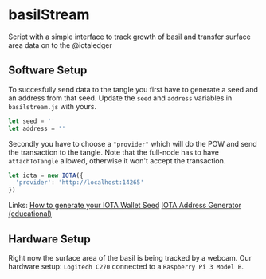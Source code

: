 # basilStream
Script with a simple interface to track growth of basil and transfer surface area data on to the @iotaledger

## Software Setup
To succesfully send data to the tangle you first have to generate a seed and an address from that seed. Update the `seed` and `address` variables in `basilstream.js` with yours.

```js
let seed = ''
let address = ''
```

Secondly you have to choose a `"provider"` which will do the POW and send the transaction to the tangle. Note that the full-node has to have `attachToTangle` allowed, otherwise it won't accept the transaction.

```js
let iota = new IOTA({
  'provider': 'http://localhost:14265'
})
```

Links:
[How to generate your IOTA Wallet Seed](https://iota.guide/seed/how-to-generate-iota-wallet-seed/)
[IOTA Address Generator (educational)](https://github.com/domschiener/iota-address-generator)

## Hardware Setup
Right now the surface area of the basil is being tracked by a webcam. Our hardware setup: `Logitech C270` connected to a `Raspberry Pi 3 Model B`.
